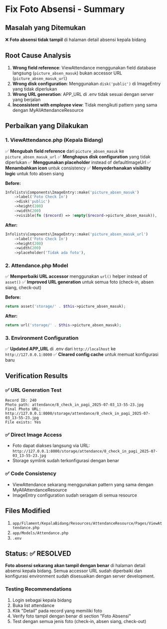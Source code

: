 # Fix Foto Absensi - Summary

## Masalah yang Ditemukan
❌ **Foto absensi tidak tampil** di halaman detail absensi kepala bidang

## Root Cause Analysis
1. **Wrong field reference**: ViewAttendance menggunakan field database langsung (`picture_absen_masuk`) bukan accessor URL (`picture_absen_masuk_url`)
2. **Wrong disk configuration**: Menggunakan `disk('public')` di ImageEntry yang tidak diperlukan
3. **Wrong URL generation**: APP_URL di .env tidak sesuai dengan server yang berjalan
4. **Inconsistent with employee view**: Tidak mengikuti pattern yang sama dengan MyAllAttendanceResource

## Perbaikan yang Dilakukan

### 1. ViewAttendance.php (Kepala Bidang)
✅ **Mengubah field reference** dari `picture_absen_masuk` ke `picture_absen_masuk_url`
✅ **Menghapus disk configuration** yang tidak diperlukan
✅ **Menggunakan placeholder** instead of defaultImageUrl
✅ **Menambahkan icon** untuk consistency
✅ **Menyederhanakan visibility logic** untuk foto absen siang

**Before:**
```php
Infolists\Components\ImageEntry::make('picture_absen_masuk')
    ->label('Foto Check In')
    ->disk('public')
    ->height(200)
    ->width(200)
    ->visible(fn ($record) => !empty($record->picture_absen_masuk)),
```

**After:**
```php
Infolists\Components\ImageEntry::make('picture_absen_masuk_url')
    ->label('Foto Check In')
    ->height(200)
    ->width(200)
    ->placeholder('Tidak ada foto'),
```

### 2. Attendance.php Model
✅ **Memperbaiki URL accessor** menggunakan `url()` helper instead of `asset()`
✅ **Improved URL generation** untuk semua foto (check-in, absen siang, check-out)

**Before:**
```php
return asset('storage/' . $this->picture_absen_masuk);
```

**After:**
```php
return url('storage/' . $this->picture_absen_masuk);
```

### 3. Environment Configuration
✅ **Updated APP_URL** di .env dari `http://localhost` ke `http://127.0.0.1:8000`
✅ **Cleared config cache** untuk memuat konfigurasi baru

## Verification Results

### ✅ URL Generation Test
```
Record ID: 240
Photo path: attendance/8_check_in_pagi_2025-07-03_13-55-23.jpg
Final Photo URL: http://127.0.0.1:8000/storage/attendance/8_check_in_pagi_2025-07-03_13-55-23.jpg
File exists: Yes
```

### ✅ Direct Image Access
- Foto dapat diakses langsung via URL: `http://127.0.0.1:8000/storage/attendance/8_check_in_pagi_2025-07-03_13-55-23.jpg`
- Storage symlink sudah terkonfigurasi dengan benar

### ✅ Code Consistency
- ViewAttendance sekarang menggunakan pattern yang sama dengan MyAllAttendanceResource
- ImageEntry configuration sudah seragam di semua resource

## Files Modified
1. `app/Filament/KepalaBidang/Resources/AttendanceResource/Pages/ViewAttendance.php`
2. `app/Models/Attendance.php`
3. `.env`

## Status: ✅ RESOLVED

**Foto absensi sekarang akan tampil dengan benar** di halaman detail absensi kepala bidang. Semua accessor URL sudah diperbaiki dan konfigurasi environment sudah disesuaikan dengan server development.

### Testing Recommendations
1. Login sebagai kepala bidang
2. Buka list attendance 
3. Klik "Detail" pada record yang memiliki foto
4. Verify foto tampil dengan benar di section "Foto Absensi"
5. Test dengan semua jenis foto (check-in, absen siang, check-out)
